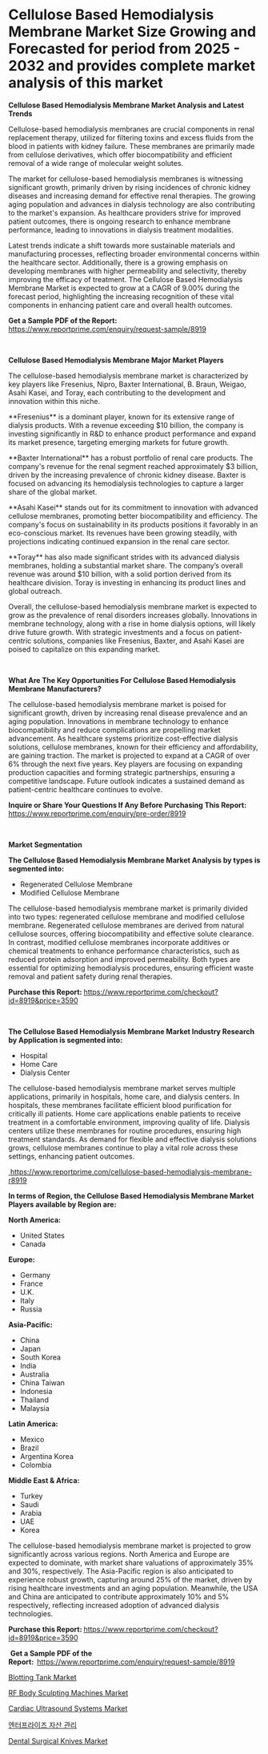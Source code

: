 <p><h1>Cellulose Based Hemodialysis Membrane Market Size Growing and Forecasted for period from 2025 - 2032 and provides complete market analysis of this market</h1></p><p><strong>Cellulose Based Hemodialysis Membrane Market Analysis and Latest Trends</strong></p>
<p><p>Cellulose-based hemodialysis membranes are crucial components in renal replacement therapy, utilized for filtering toxins and excess fluids from the blood in patients with kidney failure. These membranes are primarily made from cellulose derivatives, which offer biocompatibility and efficient removal of a wide range of molecular weight solutes. </p><p>The market for cellulose-based hemodialysis membranes is witnessing significant growth, primarily driven by rising incidences of chronic kidney diseases and increasing demand for effective renal therapies. The growing aging population and advances in dialysis technology are also contributing to the market's expansion. As healthcare providers strive for improved patient outcomes, there is ongoing research to enhance membrane performance, leading to innovations in dialysis treatment modalities.</p><p>Latest trends indicate a shift towards more sustainable materials and manufacturing processes, reflecting broader environmental concerns within the healthcare sector. Additionally, there is a growing emphasis on developing membranes with higher permeability and selectivity, thereby improving the efficacy of treatment. The Cellulose Based Hemodialysis Membrane Market is expected to grow at a CAGR of 9.00% during the forecast period, highlighting the increasing recognition of these vital components in enhancing patient care and overall health outcomes.</p></p>
<p><strong>Get a Sample PDF of the Report:&nbsp;</strong> <a href="https://www.reportprime.com/enquiry/request-sample/8919?utm_campaign=97&utm_medium=2&utm_source=Github&utm_content=ia&utm_term=20032025&utm_id=cellulose-based-hemodialysis-membrane">https://www.reportprime.com/enquiry/request-sample/8919</a></p>
<p>&nbsp;</p>
<p><strong>Cellulose Based Hemodialysis Membrane Major Market Players</strong></p>
<p><p>The cellulose-based hemodialysis membrane market is characterized by key players like Fresenius, Nipro, Baxter International, B. Braun, Weigao, Asahi Kasei, and Toray, each contributing to the development and innovation within this niche.</p><p>**Fresenius** is a dominant player, known for its extensive range of dialysis products. With a revenue exceeding $10 billion, the company is investing significantly in R&D to enhance product performance and expand its market presence, targeting emerging markets for future growth.</p><p>**Baxter International** has a robust portfolio of renal care products. The company's revenue for the renal segment reached approximately $3 billion, driven by the increasing prevalence of chronic kidney disease. Baxter is focused on advancing its hemodialysis technologies to capture a larger share of the global market.</p><p>**Asahi Kasei** stands out for its commitment to innovation with advanced cellulose membranes, promoting better biocompatibility and efficiency. The company's focus on sustainability in its products positions it favorably in an eco-conscious market. Its revenues have been growing steadily, with projections indicating continued expansion in the renal care sector.</p><p>**Toray** has also made significant strides with its advanced dialysis membranes, holding a substantial market share. The company’s overall revenue was around $10 billion, with a solid portion derived from its healthcare division. Toray is investing in enhancing its product lines and global outreach.</p><p>Overall, the cellulose-based hemodialysis membrane market is expected to grow as the prevalence of renal disorders increases globally. Innovations in membrane technology, along with a rise in home dialysis options, will likely drive future growth. With strategic investments and a focus on patient-centric solutions, companies like Fresenius, Baxter, and Asahi Kasei are poised to capitalize on this expanding market.</p></p>
<p>&nbsp;</p>
<p><strong>What Are The Key Opportunities For Cellulose Based Hemodialysis Membrane Manufacturers?</strong></p>
<p><p>The cellulose-based hemodialysis membrane market is poised for significant growth, driven by increasing renal disease prevalence and an aging population. Innovations in membrane technology to enhance biocompatibility and reduce complications are propelling market advancement. As healthcare systems prioritize cost-effective dialysis solutions, cellulose membranes, known for their efficiency and affordability, are gaining traction. The market is projected to expand at a CAGR of over 6% through the next five years. Key players are focusing on expanding production capacities and forming strategic partnerships, ensuring a competitive landscape. Future outlook indicates a sustained demand as patient-centric healthcare continues to evolve.</p></p>
<p><strong>Inquire or Share Your Questions If Any Before Purchasing This Report:</strong> <a href="https://www.reportprime.com/enquiry/pre-order/8919?utm_campaign=97&utm_medium=2&utm_source=Github&utm_content=ia&utm_term=20032025&utm_id=cellulose-based-hemodialysis-membrane">https://www.reportprime.com/enquiry/pre-order/8919</a></p>
<p>&nbsp;</p>
<p><strong>Market Segmentation</strong></p>
<p><strong>The Cellulose Based Hemodialysis Membrane Market Analysis by types is segmented into:</strong></p>
<p><ul><li>Regenerated Cellulose Membrane</li><li>Modified Cellulose Membrane</li></ul></p>
<p><p>The cellulose-based hemodialysis membrane market is primarily divided into two types: regenerated cellulose membrane and modified cellulose membrane. Regenerated cellulose membranes are derived from natural cellulose sources, offering biocompatibility and effective solute clearance. In contrast, modified cellulose membranes incorporate additives or chemical treatments to enhance performance characteristics, such as reduced protein adsorption and improved permeability. Both types are essential for optimizing hemodialysis procedures, ensuring efficient waste removal and patient safety during renal therapies.</p></p>
<p><strong>Purchase this Report:&nbsp;</strong><a href="https://www.reportprime.com/checkout?id=8919&price=3590&utm_campaign=97&utm_medium=2&utm_source=Github&utm_content=ia&utm_term=20032025&utm_id=cellulose-based-hemodialysis-membrane">https://www.reportprime.com/checkout?id=8919&price=3590</a></p>
<p>&nbsp;</p>
<p><strong>The Cellulose Based Hemodialysis Membrane Market Industry Research by Application is segmented into:</strong></p>
<p><ul><li>Hospital</li><li>Home Care</li><li>Dialysis Center</li></ul></p>
<p><p>The cellulose-based hemodialysis membrane market serves multiple applications, primarily in hospitals, home care, and dialysis centers. In hospitals, these membranes facilitate efficient blood purification for critically ill patients. Home care applications enable patients to receive treatment in a comfortable environment, improving quality of life. Dialysis centers utilize these membranes for routine procedures, ensuring high treatment standards. As demand for flexible and effective dialysis solutions grows, cellulose membranes continue to play a vital role across these settings, enhancing patient outcomes.</p></p>
<p><a href="https://www.reportprime.com/cellulose-based-hemodialysis-membrane-r8919?utm_campaign=97&utm_medium=2&utm_source=Github&utm_content=ia&utm_term=20032025&utm_id=cellulose-based-hemodialysis-membrane">&nbsp;https://www.reportprime.com/cellulose-based-hemodialysis-membrane-r8919</a></p>
<p><strong>In terms of Region, the Cellulose Based Hemodialysis Membrane Market Players available by Region are:</strong></p>
<p>
    <p> <strong> North America: </strong>
        <ul>
            <li>United States</li>
            <li>Canada</li>
        </ul>
        </p> 
    <p> <strong> Europe: </strong>
        <ul>
            <li>Germany</li>
            <li>France</li>
            <li>U.K.</li>
            <li>Italy</li>
            <li>Russia</li>
        </ul>
        </p> 
    <p> <strong> Asia-Pacific: </strong>
        <ul>
            <li>China</li>
            <li>Japan</li>
            <li>South Korea</li>
            <li>India</li>
            <li>Australia</li>
            <li>China Taiwan</li>
            <li>Indonesia</li>
            <li>Thailand</li>
            <li>Malaysia</li>
        </ul>
        </p> 
    <p> <strong> Latin America: </strong>
        <ul>
            <li>Mexico</li>
            <li>Brazil</li>
            <li>Argentina Korea</li>
            <li>Colombia</li>
        </ul>
        </p> 
    <p> <strong> Middle East & Africa: </strong>
        <ul>
            <li>Turkey</li>
            <li>Saudi</li>
            <li>Arabia</li>
            <li>UAE</li>
            <li>Korea</li>
        </ul>
    </p>
    </p>
<p><p>The cellulose-based hemodialysis membrane market is projected to grow significantly across various regions. North America and Europe are expected to dominate, with market share valuations of approximately 35% and 30%, respectively. The Asia-Pacific region is also anticipated to experience robust growth, capturing around 25% of the market, driven by rising healthcare investments and an aging population. Meanwhile, the USA and China are anticipated to contribute approximately 10% and 5% respectively, reflecting increased adoption of advanced dialysis technologies.</p></p>
<p><strong>Purchase this Report: </strong><a href="https://www.reportprime.com/checkout?id=8919&price=3590&utm_campaign=97&utm_medium=2&utm_source=Github&utm_content=ia&utm_term=20032025&utm_id=cellulose-based-hemodialysis-membrane">https://www.reportprime.com/checkout?id=8919&price=3590</a></p>
<p>&nbsp;<strong>Get a Sample PDF of the Report:&nbsp;&nbsp;</strong><a href="https://www.reportprime.com/enquiry/request-sample/8919?utm_campaign=97&utm_medium=2&utm_source=Github&utm_content=ia&utm_term=20032025&utm_id=cellulose-based-hemodialysis-membrane">https://www.reportprime.com/enquiry/request-sample/8919</a></p>
<p><strong></strong></p>
<p><p><a href="https://github.com/kuciakkukalo/Market-Research-Report-List-1/blob/main/blotting-tank-market.md?utm_campaign=97&utm_medium=2&utm_source=Github&utm_content=ia&utm_term=20032025&utm_id=cellulose-based-hemodialysis-membrane">Blotting Tank Market</a></p><p><a href="https://github.com/moorsdorak31/Market-Research-Report-List-1/blob/main/rf-body-sculpting-machines-market.md?utm_campaign=97&utm_medium=2&utm_source=Github&utm_content=ia&utm_term=20032025&utm_id=cellulose-based-hemodialysis-membrane">RF Body Sculpting Machines Market</a></p><p><a href="https://github.com/danitkeavyx7/Market-Research-Report-List-1/blob/main/cardiac-ultrasound-systems-market.md?utm_campaign=97&utm_medium=2&utm_source=Github&utm_content=ia&utm_term=20032025&utm_id=cellulose-based-hemodialysis-membrane">Cardiac Ultrasound Systems Market</a></p><p><a href="https://github.com/sougarounis/Market-Research-Report-List-7/blob/main/734156047869.md?utm_campaign=97&utm_medium=2&utm_source=Github&utm_content=ia&utm_term=20032025&utm_id=cellulose-based-hemodialysis-membrane">엔터프라이즈 자산 관리</a></p><p><a href="https://github.com/taffouasaoka/Market-Research-Report-List-1/blob/main/dental-surgical-knives-market.md?utm_campaign=97&utm_medium=2&utm_source=Github&utm_content=ia&utm_term=20032025&utm_id=cellulose-based-hemodialysis-membrane">Dental Surgical Knives Market</a></p></p>